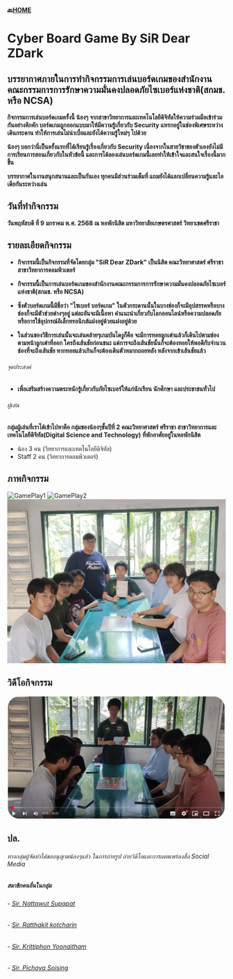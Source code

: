 **🔙[HOME](README.md)**
# Cyber Board Game By SiR Dear ZDark 

## บรรยากาศภายในการทำกิจกรรมการเล่นบอร์ดเกมของสำนักงานคณะกรรมการการรักษาความมั่นคงปลอดภัยไซเบอร์แห่งชาติ(สกมช. หรือ NCSA)
**กิจกรรมการเล่นบอร์ดเกมครั้งนี้ น้องๆ จากสาขาวิทยาการและเทคโนโลยีดิจิทัลให้ความร่วมมือเข้าร่วมกันอย่างคึกคัก บอร์ดเกมถูกออกแบบมาให้มีความรู้เกี่ยวกับ Security แทรกอยู่ในช่องพิเศษระหว่างเดินกระดาน ทำให้การเล่นไม่น่าเบื่อและยังได้ความรู้ใหม่ๆ ไปด้วย**

**น้องๆ บอกว่านี่เป็นครั้งแรกที่ได้เรียนรู้เรื่องเกี่ยวกับ Security เนื่องจากในสายวิชาของตัวเองยังไม่มีการเรียนการสอนเกี่ยวกับในหัวข้อนี้ และการได้ลองเล่นบอร์ดเกมนี้เลยทำให้เข้าใจและสนใจเรื่องนี้มากขึ้น**

**บรรยากาศในงานสนุกสนานและเป็นกันเอง ทุกคนมีส่วนร่วมเต็มที่ แถมยังได้แลกเปลี่ยนความรู้และไอเดียกันระหว่างเล่น**

## วันที่ทำกิจกรรม
**วันพฤหัสบดี ที่ 9 มกราคม พ.ศ. 2568 ณ หอพักนิสิต มหาวิทยาลัยเกษตรศาสตร์ วิทยาเขตศรีราชา**

## รายละเอียดกิจกรรม
- **กิจกรรมนี้เป็นกิจกรรมที่จัดโดยกลุ่ม "SiR Dear ZDark" เป็นนิสิต คณะวิทยาศาสตร์ ศรีราชา สาขาวิทยาการคอมพิวเตอร์**

- **กิจกรรมนี้เป็นการเล่นบอร์ดเกมของสำนักงานคณะกรรมการการรักษาความมั่นคงปลอดภัยไซเบอร์แห่งชาติ(สกมช. หรือ NCSA)**

- **ซึ่งตัวบอร์ดเกมนี้มีชื่อว่า "ไซเบอร์ บอร์ดเกม" ในตัวกระดานนั้นในบางช่องก็จะมีอุปสรรคหรือบางช่องก็จะมีตัวช่วยต่างๆอยู่ แต่ละอันจะมีเนื้อหา คำแนะนำเกี่ยวกับโลกออนไลน์หรือความปลอดภัยหรือการใช้อุปกรณ์อิเล็กทรอนิกส์แฝงอยู่ด้วยแฝงอยู่ด้วย**

- **ในส่วนของวิธีการเล่นนั้นจะเล่นคล้ายๆเกมบันไดงูก็คือ จะมีการทอยลูกเต๋าแล้วก็เดินไปตามช่องตามหน้าลูกเต๋าที่ออก ใครถึงเส้นชัยก่อนชนะ แต่การจะถึงเส้นชัยนั้นก็จะต้องทอยให้พอดีกับจำนวนช่องที่จะถึงเส้นชัย หากทอยแล้วเกินก็จะต้องเดินตัวหมากถอยหลัง หลังจากเข้าเส้นชัยแล้ว**

###### จุดประสงค์
- **เพื่อเสริมสร้างความตระหนักรู้เกี่ยวกับภัยไซเบอร์ให้แก่นักเรียน นักศึกษา และประชาชนทั่วไป**

###### ผู้เล่น
**กลุ่มผู้เล่นที่เราได้เข้าไปหาคือ กลุ่มของน้องๆชั้นปีที่ 2 คณะวิทยาศาสตร์ ศรีราชา สาขาวิทยาการและเทคโนโลยีดิจิทัล(Digital Science and Technology) ที่พักอาศัยอยู่ในหอพักนิสิต**
- น้อง 3 คน (วิทยาการและเทคโนโลยีดิจิทัล)
- Staff 2 คน (วิทยาการคอมพิวเตอร์)


## ภาพกิจกรรม
![GamePlay1](/img/GamePlay1.png)
![GamePlay2](/img/GamePlay2.png)
![Group_photo](/img/BoardGame_Group_photo.jpg)

## วิดีโอกิจกรรม
[![Cyber Board Game](/img/Cyber_Board_Game.png)](https://youtu.be/dNZV-51a_OU "Cyber Board Game")

## ปล.
###### ทางกลุ่มผู้จัดทำได้ขออนุญาตน้องๆแล้ว ในการถ่ายรูป ถ่ายวิดีโอและการเผยแพร่ลงสื่อ Social Media

##### สมาชิกคนอื่นในกลุ่ม
###### - [Sir. Nattawut Supapat](https://mizeto.github.io/board-game)
###### - [Sir. Ratthakit kotcharin](https://6530200401.github.io/board-game)
###### - [Sir. Krittiphon Yoonaitham](https://1Dev04.github.io/board-game)
###### - [Sir. Pichaya Soising](https://6530250158.github.io/board-game)

